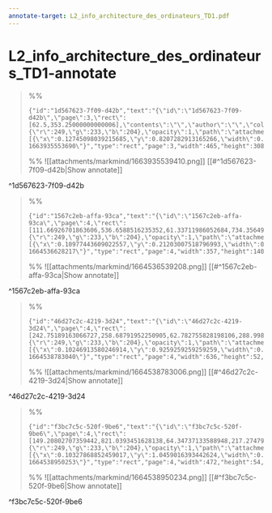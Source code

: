 ```yaml
---
annotate-target: L2_info_architecture_des_ordinateurs_TD1.pdf
---
```

# L2_info_architecture_des_ordinateurs_TD1-annotate

>%%
>```annotate-json
>{"id":"1d567623-7f09-d42b","text":"{\"id\":\"1d567623-7f09-d42b\",\"page\":3,\"rect\":[62.5,353.25000000000006],\"contents\":\"\",\"author\":\"\",\"color\":{\"r\":249,\"g\":233,\"b\":204},\"opacity\":1,\"path\":\"attachments/markmind/1663935539410.png\",\"relateRect\":[{\"x\":0.12745098039215685,\"y\":0.8207282913165266,\"width\":0.6512605042016807,\"height\":0.43137254901960786}],\"pdfName\":\"sources/cours/L2_info_architecture_des_ordinateurs_TD1.pdf\",\"pageWidth\":714,\"imageAbsolutePath\":\"app://local/Users/oscarplaisant/devoirs/cours/attachments/markmind/1663935539410.png?1663935553690\"}","type":"rect","page":3,"width":465,"height":308,"pdfName":"sources/cours/L2_info_architecture_des_ordinateurs_TD1.pdf"}
>```
>%%
>![[attachments/markmind/1663935539410.png]]
>[[#^1d567623-7f09-d42b|Show annotate]]
>
^1d567623-7f09-d42b

>%%
>```annotate-json
>{"id":"1567c2eb-affa-93ca","text":"{\"id\":\"1567c2eb-affa-93ca\",\"page\":4,\"rect\":[111.66926701863606,536.6588516235352,61.33711986052684,734.3564996963892],\"contents\":\"\",\"author\":\"\",\"color\":{\"r\":249,\"g\":233,\"b\":204},\"opacity\":1,\"path\":\"attachments/markmind/1664536539208.png\",\"relateRect\":[{\"x\":0.10977443609022557,\"y\":0.21203007518796993,\"width\":0.5368421052631579,\"height\":0.21052631578947367}],\"pdfName\":\"sources/cours/L2_info_architecture_des_ordinateurs_TD1.pdf\",\"pageWidth\":585,\"imageAbsolutePath\":\"app://local/Users/oscarplaisant/devoirs/cours/attachments/markmind/1664536539208.png?1664536628217\"}","type":"rect","page":4,"width":357,"height":140,"pdfName":"sources/cours/L2_info_architecture_des_ordinateurs_TD1.pdf"}
>```
>%%
>![[attachments/markmind/1664536539208.png]]
>[[#^1567c2eb-affa-93ca|Show annotate]]
>
^1567c2eb-affa-93ca

>%%
>```annotate-json
>{"id":"46d27c2c-4219-3d24","text":"{\"id\":\"46d27c2c-4219-3d24\",\"page\":4,\"rect\":[242.75189163066727,258.68791952250905,62.782755828198106,288.9980477227104],\"contents\":\"\",\"author\":\"\",\"color\":{\"r\":249,\"g\":233,\"b\":204},\"opacity\":1,\"path\":\"attachments/markmind/1664538783006.png\",\"relateRect\":[{\"x\":0.10246913580246914,\"y\":0.9259259259259259,\"width\":0.7851851851851852,\"height\":0.06419753086419754}],\"pdfName\":\"sources/cours/L2_info_architecture_des_ordinateurs_TD1.pdf\",\"pageWidth\":810,\"imageAbsolutePath\":\"app://local/Users/oscarplaisant/devoirs/cours/attachments/markmind/1664538783006.png?1664538783040\"}","type":"rect","page":4,"width":636,"height":52,"pdfName":"sources/cours/L2_info_architecture_des_ordinateurs_TD1.pdf"}
>```
>%%
>![[attachments/markmind/1664538783006.png]]
>[[#^46d27c2c-4219-3d24|Show annotate]]
>
^46d27c2c-4219-3d24

>%%
>```annotate-json
>{"id":"f3bc7c5c-520f-9be6","text":"{\"id\":\"f3bc7c5c-520f-9be6\",\"page\":4,\"rect\":[149.20802707359442,821.0393451628138,64.34737133588948,217.27479603251456],\"contents\":\"\",\"author\":\"\",\"color\":{\"r\":249,\"g\":233,\"b\":204},\"opacity\":1,\"path\":\"attachments/markmind/1664538950234.png\",\"relateRect\":[{\"x\":0.10327868852459017,\"y\":1.0459016393442624,\"width\":0.7737704918032787,\"height\":0.08852459016393442}],\"pdfName\":\"sources/cours/L2_info_architecture_des_ordinateurs_TD1.pdf\",\"pageWidth\":610,\"imageAbsolutePath\":\"app://local/Users/oscarplaisant/devoirs/cours/attachments/markmind/1664538950234.png?1664538950253\"}","type":"rect","page":4,"width":472,"height":54,"pdfName":"sources/cours/L2_info_architecture_des_ordinateurs_TD1.pdf"}
>```
>%%
>![[attachments/markmind/1664538950234.png]]
>[[#^f3bc7c5c-520f-9be6|Show annotate]]
>
^f3bc7c5c-520f-9be6

